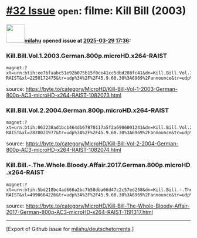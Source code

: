 # [\#32 Issue](https://github.com/milahu/deutschetorrents/issues/32) `open`: filme: Kill Bill (2003)

#### <img src="https://avatars.githubusercontent.com/u/12958815?v=4" width="50">[milahu](https://github.com/milahu) opened issue at [2025-03-29 17:36](https://github.com/milahu/deutschetorrents/issues/32):

### Kill.Bill.Vol.1.2003.German.800p.microHD.x264-RAIST

    magnet:?xt=urn:btih:ee7bfaabc51e92b075b15f0ce41cc5dbd208fc41&dn=Kill.Bill.Vol.1.2003.German.800p.microHD.x264-RAIST&xl=2250172475&tr=udp%3A%2F%2F45.9.60.30%3A6969%2Fannounce&tr=udp%3A%2F%2F142.132.183.104%3A6969%2Fannounce&tr=udp%3A%2F%2F185.216.179.62%3A25%2Fannounce&tr=udp%3A%2F%2F93.158.213.92%3A1337%2Fannounce&tr=udp%3A%2F%2F5.255.124.190%3A6969%2Fannounce&piece_size=4194304

source:
<https://byte.to/category/MicroHD/Kill-Bill-Vol-1-2003-German-800p-AC3-microHD-x264-RAIST-1082073.html>

### Kill.Bill.Vol.2.2004.German.800p.microHD.x264-RAIST

    magnet:?xt=urn:btih:063238ad1bc1464db67870117a5f2a6906001241&dn=Kill.Bill.Vol.2.2004.German.800p.microHD.x264-RAIST&xl=2828021977&tr=udp%3A%2F%2F45.9.60.30%3A6969%2Fannounce&tr=udp%3A%2F%2F142.132.183.104%3A6969%2Fannounce&tr=udp%3A%2F%2F185.216.179.62%3A25%2Fannounce&tr=udp%3A%2F%2F93.158.213.92%3A1337%2Fannounce&tr=udp%3A%2F%2F5.255.124.190%3A6969%2Fannounce&piece_size=4194304

source:
<https://byte.to/category/MicroHD/Kill-Bill-Vol-2-2004-German-800p-AC3-microHD-x264-RAIST-1082074.html>

### Kill.Bill.-.The.Whole.Bloody.Affair.2017.German.800p.microHD.x264-RAIST

    magnet:?xt=urn:btih:5bd218bc4ad666a2bc7b58dba66d47c2c57ed258&dn=Kill.Bill.-.The.Whole.Bloody.Affair.2017.German.800p.microHD.x264-RAIST&xl=4990664226&tr=udp%3A%2F%2F45.9.60.30%3A6969%2Fannounce&tr=udp%3A%2F%2F142.132.183.104%3A6969%2Fannounce&tr=udp%3A%2F%2F185.216.179.62%3A25%2Fannounce&tr=udp%3A%2F%2F93.158.213.92%3A1337%2Fannounce&tr=udp%3A%2F%2F5.255.124.190%3A6969%2Fannounce&piece_size=8388608

source:
<https://byte.to/category/MicroHD/Kill-Bill-The-Whole-Bloody-Affair-2017-German-800p-AC3-microHD-x264-RAIST-1191317.html>

------------------------------------------------------------------------

\[Export of Github issue for
[milahu/deutschetorrents](https://github.com/milahu/deutschetorrents).\]
